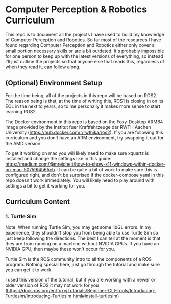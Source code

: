 # Computer Perception & Robotics Curriculum

This repo is to document all the projects I have used to build my knowledge of Computer Perception and Robotics.  So far most of the resources I have found regarding Computer Perception and Robotics either only cover a small portion necessary skills or are a bit outdated.  It's probably impossible for one person to keep up with the latest versions of everything, so instead I'll just outline the projects so that anyone else that reads this, regardless of when they read it, can follow along.

## (Optional) Environment Setup

For the time being, all of the projects in this repo will be based on ROS2.  The reason being is that, at the time of writing this, ROS1 is closing in on its EOL in the next to years, so to me personally it makes more sense to start learning ROS2.

The Docker environment in this repo is based on the Foxy-Desktop ARM64 image provided by the Institut fuer Kraftfahrzeuge der RWTH Aachen University (https://hub.docker.com/r/rwthika/ros2).  If you are following this curriculum and you don't have an ARM environment, try swapping it out for the AMD version.

To get it working on mac you will likely need to make sure xquartz is installed and change the settings like in this guide: https://medium.com/@mreichelt/how-to-show-x11-windows-within-docker-on-mac-50759f4b65cb.  It can be quite a bit of work to make sure this is configured right, and don't be surprised if the docker-compose yaml in this repo doesn't work immediately.  You will likely need to play around with settings a bit to get it working for you.

## Curriculum Content

### 1. Turtle Sim

Note:  When running Turtle Sim, you may get some libGL errors.  In my experience, they shouldn't stop you from being able to use Turtle Sim so just keep following the directions.  The best I can tell at the moment is that they are from running on a machine without NVIDIA GPUs.  If you have an NVIDIA GPU, then maybe these won't occur for you.

Turtle Sim is the ROS community intro to all the components of a ROS program.  Nothing special here, just go through the tutorial and make sure you can get it to work.

I used this version of the tutorial, but if you are working with a newer or older version of ROS it may not work for you (https://docs.ros.org/en/foxy/Tutorials/Beginner-CLI-Tools/Introducing-Turtlesim/Introducing-Turtlesim.html#install-turtlesim)